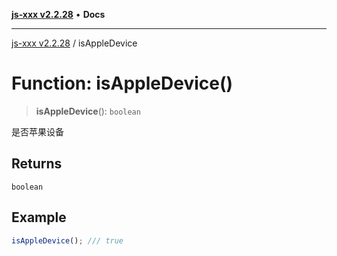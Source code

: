 [**js-xxx v2.2.28**](../README.md) • **Docs**

***

[js-xxx v2.2.28](../README.md) / isAppleDevice

# Function: isAppleDevice()

> **isAppleDevice**(): `boolean`

是否苹果设备

## Returns

`boolean`

## Example

```ts
isAppleDevice(); /// true
```
